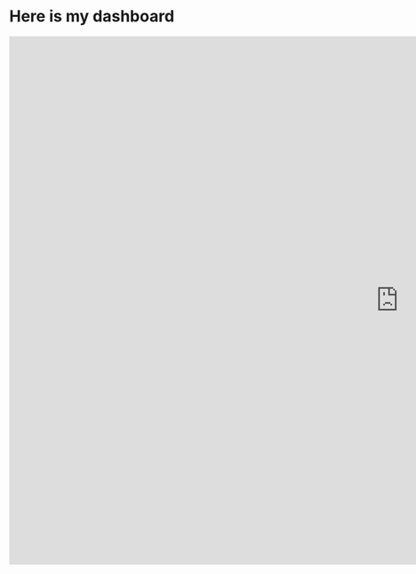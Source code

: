 # Here is my dashboard

<iframe width="1400" height="950" frameborder="0" allowfullscreen src="https://insights.arcgis.com/#/embed/74b78a3374b648629f23f19a8ff70aad"></iframe>

